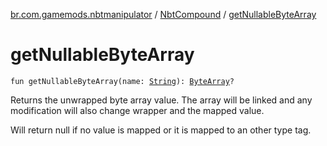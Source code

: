 [br.com.gamemods.nbtmanipulator](../index.md) / [NbtCompound](index.md) / [getNullableByteArray](./get-nullable-byte-array.md)

# getNullableByteArray

`fun getNullableByteArray(name: `[`String`](https://kotlinlang.org/api/latest/jvm/stdlib/kotlin/-string/index.html)`): `[`ByteArray`](https://kotlinlang.org/api/latest/jvm/stdlib/kotlin/-byte-array/index.html)`?`

Returns the unwrapped byte array value. The array will be linked and any modification will
also change wrapper and the mapped value.

Will return null if no value is mapped or it is mapped to an other type tag.

